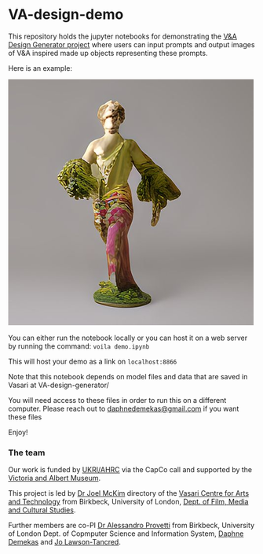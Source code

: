 # VA-design-demo

This repository holds the jupyter notebooks for demonstrating the [V&A Design Generator project](https://github.com/ale66/VA-design-demo) where users can input prompts and output images of V&A inspired made up objects representing these prompts. 

Here is an example:

![An example of a generated image](images/example-statuette.jpeg "An example of a generated image")

You can either run the notebook locally or you can host it on a web server by running the command: `voila demo.ipynb`

This will host your demo as a link on `localhost:8866`

Note that this notebook depends on model files and data that are saved in Vasari at VA-design-generator/

You will need access to these files in order to run this on a different computer. 
Please reach out to daphnedemekas@gmail.com if you want these files 

Enjoy!

### The team

Our work is funded by [UKRI/AHRC](https://www.ukri.org/councils/ahrc/) via the CapCo call and supported by the [Victoria and Albert Museum](https://www.vam.ac.uk/).

This project is led by [Dr Joel McKim](https://www.bbk.ac.uk/our-staff/profile/8005964/joel-mckim)  directory of the [Vasari Centre for Arts and Technology](http://www7.bbk.ac.uk/vasari/) from Birkbeck, University of London, [Dept. of Film, Media and Cultural Studies](https://www.bbk.ac.uk/departments/culture).

Further members are co-PI [Dr Alessandro Provetti](https://www.bbk.ac.uk/our-staff/profile/8005964/joel-mckim) from Birkbeck, University of London Dept. of Copmputer Science and Information System, [Daphne Demekas](https://github.com/daphnedemekas) and [Jo Lawson-Tancred](https://github.com/JoLawsonTancred).
